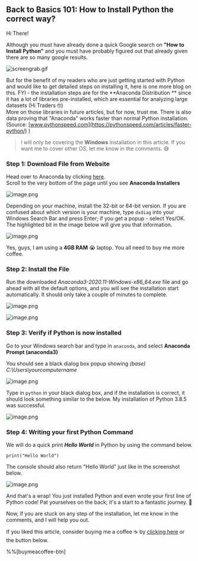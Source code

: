 ## Back to Basics 101: How to Install Python the correct way?

Hi There!

Although you must have already done a quick Google search on
**"How to Install Python"** and you must have probably figured out that already given there are so many google results. 

![screengrab.gif](https://cdn.hashnode.com/res/hashnode/image/upload/v1613328674519/j3iJtcOWC.gif)

But for the benefit of my readers who are just getting started with Python and would like to get detailed steps on installing it, here is one more blog on this. FYI - the installation steps are for the **Anaconda Distribution ** since it has a lot of libraries pre-installed, which are essential for analyzing large datasets (Hi Traders 🤓)  
More on those libraries in future articles, but for now, trust me. There is also data proving that "Anaconda" works faster than normal Python installation. (Source:  [www.pythonspeed.com](https://pythonspeed.com/articles/faster-python/) )

> I will only be covering the **Windows** installation in this article. If you want me to cover other OS, let me know in the comments. 😅

### Step 1: Download File from Website
Head over to Anaconda by clicking  [here](https://www.anaconda.com/products/individual).  
Scroll to the very bottom of the page until you see **Anaconda Installers**

![image.png](https://cdn.hashnode.com/res/hashnode/image/upload/v1613329883633/pXXd6bcz2.png)

Depending on your machine, install the 32-bit or 64-bit version. If you are confused about which version is your machine, type `dxdiag` into your Windows Search Bar and press Enter; if you get a popup - select Yes/OK. The highlighted bit in the image below will give you that information. 

![image.png](https://cdn.hashnode.com/res/hashnode/image/upload/v1613330069242/W3rEf3Zh9.png)

Yes, guys, I am using a **4GB RAM** 😭 laptop. You all need to buy me more coffee. 

### Step 2: Install the File
Run the downloaded *Anaconda3-2020.11-Windows-x86_64.exe* file and go ahead with all the default options, and you will see the installation start automatically. It should only take a couple of minutes to complete.

![image.png](https://cdn.hashnode.com/res/hashnode/image/upload/v1613330726832/tSdEyAwtl.png)

![image.png](https://cdn.hashnode.com/res/hashnode/image/upload/v1613332921218/80YHCz7L1.png)

### Step 3: Verify if Python is now installed
Go to your Windows search bar and type in `anaconda`, and select **Anaconda Prompt (anaconda3)**

You should see a black dialog box popup showing *(base) C:\Users\yourcomputername*

![image.png](https://cdn.hashnode.com/res/hashnode/image/upload/v1613333238948/obla3grkc.png)

Type in `python` in your black dialog box, and if the installation is correct, it should look something similar to the below. My installation of Python 3.8.5 was successful.

![image.png](https://cdn.hashnode.com/res/hashnode/image/upload/v1613333372145/AeyDyERdz.png)

### Step 4: Writing your first Python Command
We will do a quick print ***Hello World*** in Python by using the command below.

```
print("Hello World")
```
The console should also return "Hello World" just like in the screenshot below.

![image.png](https://cdn.hashnode.com/res/hashnode/image/upload/v1613333550524/is_Ea6cz-.png)

And that's a wrap! You just installed Python and even wrote your first line of Python code! 
Pat yourselves on the back; it's a start to a fantastic journey. 🚀

Now, if you are stuck on any step of the installation, let me know in the comments, and I will help you out.

If you liked this article, consider buying me a coffee ☕ by  [clicking here](https://www.buymeacoffee.com/tradewithyash)  or the button below.

%%[buymeacoffee-btn]